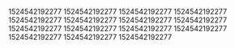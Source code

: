 1524542192277
1524542192277
1524542192277
1524542192277
1524542192277
1524542192277
1524542192277
1524542192277
1524542192277
1524542192277
1524542192277
1524542192277
1524542192277
1524542192277
1524542192277